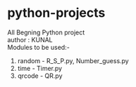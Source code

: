 # python-projects
All Begning Python project
<br>
author : KUNAL
<br>
Modules to be used:-<br>
 1. random - R_S_P.py, Number_guess.py<br>
 2. time - Timer.py<br>
 3. qrcode - QR.py<br>